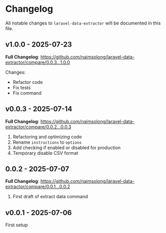 # Changelog

All notable changes to `laravel-data-extractor` will be documented in this file.

## v1.0.0 - 2025-07-23

**Full Changelog**: https://github.com/naimsolong/laravel-data-extractor/compare/0.0.3...1.0.0

Changes:

- Refactor code
- Fix tests
- Fix command

## v0.0.3 - 2025-07-14

**Full Changelog**: https://github.com/naimsolong/laravel-data-extractor/compare/0.0.2...0.0.3

1. Refactoring and optimizing code
2. Rename `instructions` to `options`
3. Add checking if enabled or disabled for production
4. Temporary disable CSV format

## 0.0.2 - 2025-07-07

**Full Changelog**: https://github.com/naimsolong/laravel-data-extractor/compare/0.0.1...0.0.2

1. First draft of extract data command

## v0.0.1 - 2025-07-06

First setup
